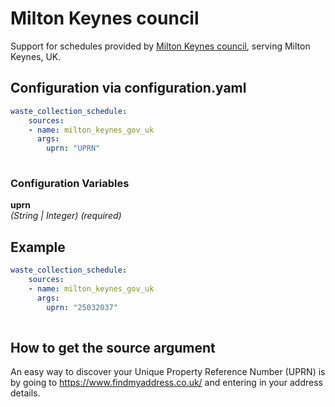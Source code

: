 # Milton Keynes council

Support for schedules provided by [Milton Keynes council](milton-keynes.gov.uk), serving Milton Keynes, UK.

## Configuration via configuration.yaml

```yaml
waste_collection_schedule:
    sources:
    - name: milton_keynes_gov_uk
      args:
        uprn: "UPRN"
        
```

### Configuration Variables

**uprn**  
*(String | Integer) (required)*

## Example

```yaml
waste_collection_schedule:
    sources:
    - name: milton_keynes_gov_uk
      args:
        uprn: "25032037"
        
```

## How to get the source argument

An easy way to discover your Unique Property Reference Number (UPRN) is by going to <https://www.findmyaddress.co.uk/> and entering in your address details.
